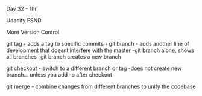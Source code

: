 Day 32 - 1hr

Udacity FSND

More Version Control 

git tag - adds a tag to specific commits
    - 
git branch - adds another line of development that doesnt interfere with the master
    -git branch alone, shows all branches
    -git branch <name of new branch> creates a new branch

git checkout - switch to a different branch or tag
    -does not create new branch... unless you add -b after checkout

git merge - combine changes from different branches to unify the codebase
